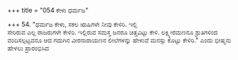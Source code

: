 +++
title = "054 ಕೇಳು ಧರ್ಮಜ"

+++
54.  "ಧರ್ಮಜ ಕೇಳು, ಸಕಲ ಋಷಿಗಳೇ ನೀವು ಕೇಳಿರಿ. ಇಲ್ಲಿ   
ಸೇರಿರುವ ಎಲ್ಲ ರಾಜರುಗಳೇ ಕೇಳಿರಿ. ಇಲ್ಲಿರುವ ಸಮಸ್ತ ಜನರೂ ಚಿತ್ತವಿಟ್ಟು ಕೇಳಿ. ಲಕ್ಷ್ಮೀರಮಣನೂ ಶ್ರುತಿಗಳಿಂದ ವಂದಿಸಲ್ಪಟ್ಟವನೂ ಆದ ಗದುಗಿನ ವೀರನಾರಾಯಣನ ಲೀಲೆಗಳನ್ನು ಹೇಳುವೆ ಮನಸ್ಸು ಕೊಟ್ಟು ಕೇಳಿರಿ." ಎಂದು ಭೀಷ್ಮನು ಹೇಳಲು ಪ್ರಾರಂಭಿಸಿದ